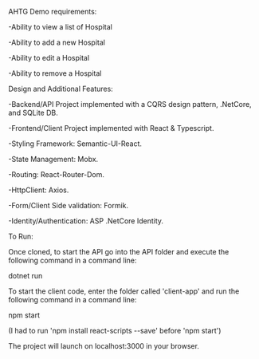 AHTG Demo requirements:

  -Ability to view a list of Hospital

  -Ability to add a new Hospital

  -Ability to edit a Hospital

  -Ability to remove a Hospital
  

Design and Additional Features:

  -Backend/API Project implemented with a CQRS design pattern, .NetCore, and SQLite DB.

  -Frontend/Client Project implemented with React & Typescript.

  -Styling Framework: Semantic-UI-React.

  -State Management: Mobx.

  -Routing: React-Router-Dom.

  -HttpClient: Axios.

  -Form/Client Side validation: Formik.

  -Identity/Authentication: ASP .NetCore Identity.


To Run:

Once cloned, to start the API go into the API folder and execute the following command in a command line:

  dotnet run

To start the client code, enter the folder called 'client-app' and run the following command in a command line:

  npm start

  (I had to run 'npm install react-scripts --save' before 'npm start')

The project will launch on localhost:3000 in your browser.
